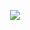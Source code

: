 <p align="center">
  <a href="https://discord.gg/tP77zmFCCh">
    <img src="https://img.shields.io/discord/738218359497162833?label=discord&logo=discord&style=for-the-badge">
